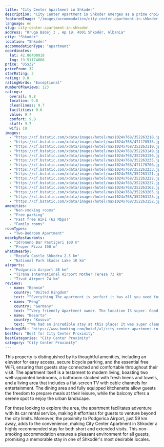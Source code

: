 ```yaml
---
title: "City Center Apartment in Shkoder"
description: "City Center Apartment in Shkoder emerges as a prime choice for travelers seeking comfort and convenience in the heart of Shkodër."
featuredImage: "/images/accommodation/city-center-apartment-in-shkoder-352263218.jpg"
language: en
slug: city-center-apartment-in-shkoder
address: "Rruga Babej 3 , Ap 19, 4001 Shkodër, Albania"
city: "Shkodër"
location: "Shkodër"
accommodationType: "apartment"
coordinates:
  lat: 42.06400918
  lng: 19.51174008
price: "US$32"
priceFrom: 32
starRating: 3
rating: 9.8
ratingWords: "Exceptional"
numberOfReviews: 123
ratings:
  overall: 9.8
  location: 9.8
  cleanliness: 9.7
  facilities: 9.6
  value: 9.7
  comfort: 9.8
  staff: 9.7
  wifi: 10
images:
  - "https://cf.bstatic.com/xdata/images/hotel/max1024x768/352263218.jpg?k=833cbed5743d8c5576d6f15474f13b022541cbc73aca8a820a4f2e33bfd982d9&o=&hp=1"
  - "https://cf.bstatic.com/xdata/images/hotel/max1024x768/471178533.jpg?k=41760b66a7cea742f4e59b6ec70e2fc76be1d992bd99dd5ccc826bd19faa9934&o=&hp=1"
  - "https://cf.bstatic.com/xdata/images/hotel/max1024x768/352263110.jpg?k=b7c7ce80f31563cd0e59a9ef36c76e346b161e8e196748af00743538364e1b28&o=&hp=1"
  - "https://cf.bstatic.com/xdata/images/hotel/max1024x768/352263149.jpg?k=23171cb495c71bbac4b4b2c0aea8adcb10dafe664edaa8b1a486d6d2f975cdfa&o=&hp=1"
  - "https://cf.bstatic.com/xdata/images/hotel/max1024x768/352263156.jpg?k=abd6dd7986293403d9a07ccb96972699e80af657bf1f298eab8da31e3399cee8&o=&hp=1"
  - "https://cf.bstatic.com/xdata/images/hotel/max1024x768/352263235.jpg?k=e40b04977151f2591cfb7d8d10c910c792784958ce9df1f4a08322764a0653dd&o=&hp=1"
  - "https://cf.bstatic.com/xdata/images/hotel/max1024x768/471178706.jpg?k=1b3325672bd2781218693d664cfac26948a65a6e08699d5d7af0789fbdc4216e&o=&hp=1"
  - "https://cf.bstatic.com/xdata/images/hotel/max1024x768/352263233.jpg?k=f3b175bba0886139eba2ebe9a5a7fdc0d6d4806cde3ae02f668f0d17051f0637&o=&hp=1"
  - "https://cf.bstatic.com/xdata/images/hotel/max1024x768/352263121.jpg?k=81349ba3b2ef296a83ba6ad20471d4ffc252e7355c16bb792762cd8d2b821236&o=&hp=1"
  - "https://cf.bstatic.com/xdata/images/hotel/max1024x768/352263222.jpg?k=5d6e183c2d15d427679c54833d93019a64768ef76a1cea0b9fb7dee5c0c96279&o=&hp=1"
  - "https://cf.bstatic.com/xdata/images/hotel/max1024x768/352263237.jpg?k=4c8577fac15cd619a5a593c40bb02dd00c504a419d29e415a78d9c12395e148b&o=&hp=1"
  - "https://cf.bstatic.com/xdata/images/hotel/max1024x768/352263162.jpg?k=5e6e8a4485159c5af8ea451feba070fb2d1bf308fb4cd3bde66b4065290a7109&o=&hp=1"
  - "https://cf.bstatic.com/xdata/images/hotel/max1024x768/352263205.jpg?k=c46ec621f6c47a9ebe2ca35b675e224b1b8cd101160abebc4a2a4694ac9c3fed&o=&hp=1"
  - "https://cf.bstatic.com/xdata/images/hotel/max1024x768/352263125.jpg?k=0baf416db85ce3b55724cf47ec154923e7fc04408a71b0aeadb6d586ee1e8cde&o=&hp=1"
  - "https://cf.bstatic.com/xdata/images/hotel/max1024x768/352263152.jpg?k=e43d99e1136a2c9f7dc35546c902184b0abc3c12169eae69c826bfd5543eef89&o=&hp=1"
amenities:
  - "Non-smoking rooms"
  - "Free parking"
  - "Fast free WiFi (62 Mbps)"
  - "Family rooms"
roomTypes:
  - "Two-Bedroom Apartment"
nearbyRestaurants:
  - "Idromeno Bar Pastiçeri 100 m"
  - "Proper Pizza 100 m"
whatsNearby:
  - "Rozafa Castle Shkodra 2.5 km"
  - "National Park Skadar Lake 10 km"
airports:
  - "Podgorica Airport 38 km"
  - "Tirana International Airport Mother Teresa 73 km"
  - "Tivat Airport 74 km"
reviews:
  - name: "Bonnie"
    country: "United Kingdom"
    text: "“Everything The apartment is perfect it has all you need for a great stay. The decor is done to a high standard. Great location, walking distance to everything Host was great , so friendly and helpful Absolutely amazing stay ,can't fault...”"
  - name: "Peng"
    country: "Germany"
    text: "“Very friendly Apartment owner. The location IS super. Good enough room Space.”"
  - name: "Besarta"
    country: "Kosovo"
    text: "“We had an incredible stay at this place! It was super clean and tidy, and the ancient paintings and ornaments added a beautiful touch. The apartment had everything I needed and more. Highly recommend!”"
bookingURL: "https://www.booking.com/hotel/al/city-center-apartment-in-shkoder.en-gb.html?aid=8035640"
bestFor: "Best for City Center Proximity"
bestCategories: "City Center Proximity"
category: "City Center Proximity"
---
```


This property is distinguished by its thoughtful amenities, including an elevator for easy access, secure bicycle parking, and the essential free WiFi, ensuring that guests stay connected and comfortable throughout their visit. The apartment itself is a testament to modern living, boasting two well-appointed bedrooms, a bathroom stocked with fresh linens and towels, and a living area that includes a flat-screen TV with cable channels for entertainment. The dining area and fully equipped kitchenette allow guests the freedom to prepare meals at their leisure, while the balcony offers a serene spot to enjoy the urban landscape.

For those looking to explore the area, the apartment facilitates adventure with its car rental service, making it effortless for guests to venture beyond the city limits. Moreover, the proximity to Podgorica Airport, just 59 km away, adds to the convenience, making City Center Apartment in Shkoder a highly recommended stay for both short and extended visits. This non-smoking accommodation ensures a pleasant environment for all guests, promising a memorable stay in one of Shkodër's most desirable locales.